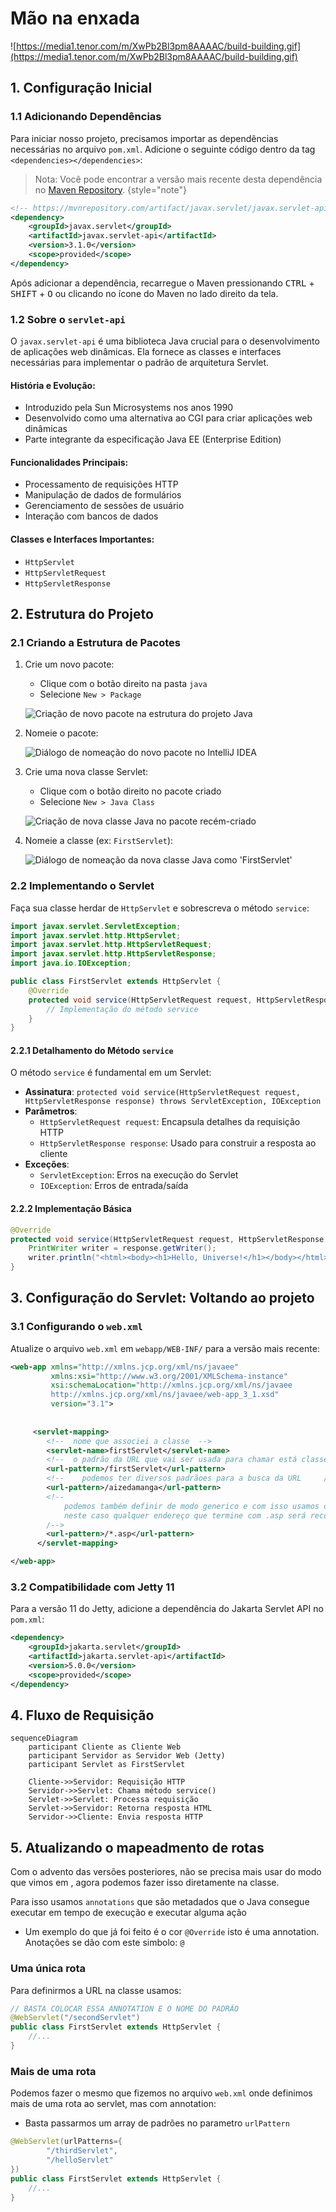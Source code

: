 # Mão na enxada

![https://media1.tenor.com/m/XwPb2Bl3pm8AAAAC/build-building.gif](https://media1.tenor.com/m/XwPb2Bl3pm8AAAAC/build-building.gif)

## 1. Configuração Inicial

### 1.1 Adicionando Dependências

Para iniciar nosso projeto, precisamos importar as dependências necessárias no arquivo `pom.xml`. Adicione o seguinte código dentro da tag `<dependencies></dependencies>`:

> Nota: Você pode encontrar a versão mais recente desta dependência no [Maven Repository](https://mvnrepository.com/artifact/javax.servlet/javax.servlet-api/3.1.0).
> {style="note"}

```xml
<!-- https://mvnrepository.com/artifact/javax.servlet/javax.servlet-api -->
<dependency>
    <groupId>javax.servlet</groupId>
    <artifactId>javax.servlet-api</artifactId>
    <version>3.1.0</version>
    <scope>provided</scope>
</dependency>
```

Após adicionar a dependência, recarregue o Maven pressionando <kbd>CTRL</kbd> + <kbd>SHIFT</kbd> + <kbd>O</kbd> ou clicando no ícone do Maven no lado direito da tela.

### 1.2 Sobre o `servlet-api`

O `javax.servlet-api` é uma biblioteca Java crucial para o desenvolvimento de aplicações web dinâmicas. Ela fornece as classes e interfaces necessárias para implementar o padrão de arquitetura Servlet.

#### História e Evolução:
- Introduzido pela Sun Microsystems nos anos 1990
- Desenvolvido como uma alternativa ao CGI para criar aplicações web dinâmicas
- Parte integrante da especificação Java EE (Enterprise Edition)

#### Funcionalidades Principais:
- Processamento de requisições HTTP
- Manipulação de dados de formulários
- Gerenciamento de sessões de usuário
- Interação com bancos de dados

#### Classes e Interfaces Importantes:
- `HttpServlet`
- `HttpServletRequest`
- `HttpServletResponse`

## 2. Estrutura do Projeto

### 2.1 Criando a Estrutura de Pacotes

1. Crie um novo pacote:
   - Clique com o botão direito na pasta `java`
   - Selecione `New > Package`

   ![Criação de novo pacote na estrutura do projeto Java](1741874645656.png)

2. Nomeie o pacote:

   ![Diálogo de nomeação do novo pacote no IntelliJ IDEA](1741874645656_2.png)

3. Crie uma nova classe Servlet:
   - Clique com o botão direito no pacote criado
   - Selecione `New > Java Class`

   ![Criação de nova classe Java no pacote recém-criado](1741875140599.png)

4. Nomeie a classe (ex: `FirstServlet`):

   ![Diálogo de nomeação da nova classe Java como 'FirstServlet'](1741875193355.png)

### 2.2 Implementando o Servlet

Faça sua classe herdar de `HttpServlet` e sobrescreva o método `service`:

```java
import javax.servlet.ServletException;
import javax.servlet.http.HttpServlet;
import javax.servlet.http.HttpServletRequest;
import javax.servlet.http.HttpServletResponse;
import java.io.IOException;

public class FirstServlet extends HttpServlet {
    @Override
    protected void service(HttpServletRequest request, HttpServletResponse response) throws ServletException, IOException {
        // Implementação do método service
    }
}
```

#### 2.2.1 Detalhamento do Método `service`

O método `service` é fundamental em um Servlet:

- **Assinatura**: `protected void service(HttpServletRequest request, HttpServletResponse response) throws ServletException, IOException`
- **Parâmetros**:
  - `HttpServletRequest request`: Encapsula detalhes da requisição HTTP
  - `HttpServletResponse response`: Usado para construir a resposta ao cliente
- **Exceções**:
  - `ServletException`: Erros na execução do Servlet
  - `IOException`: Erros de entrada/saída

#### 2.2.2 Implementação Básica

```java
@Override
protected void service(HttpServletRequest request, HttpServletResponse response) throws ServletException, IOException {
    PrintWriter writer = response.getWriter();
    writer.println("<html><body><h1>Hello, Universe!</h1></body></html>");
}
```

## 3. Configuração do Servlet: Voltando ao projeto

### 3.1 Configurando o `web.xml`

Atualize o arquivo `web.xml` em `webapp/WEB-INF/` para a versão mais recente:

```xml
<web-app xmlns="http://xmlns.jcp.org/xml/ns/javaee"
         xmlns:xsi="http://www.w3.org/2001/XMLSchema-instance"
         xsi:schemaLocation="http://xmlns.jcp.org/xml/ns/javaee
         http://xmlns.jcp.org/xml/ns/javaee/web-app_3_1.xsd"
         version="3.1">
    
    
     <servlet-mapping>
        <!--  nome que associei a classe  -->
        <servlet-name>firstServlet</servlet-name>
        <!--  o padrão da URL que vai ser usada para chamar está classe que foi associada  -->
        <url-pattern>/firstServlet</url-pattern>
        <!--    podemos ter diversos padrãoes para a busca da URL     /-->
        <url-pattern>/aizedamanga</url-pattern>
        <!--    
            podemos também definir de modo generico e com isso usamos o asterisco, 
            neste caso qualquer endereço que termine com .asp será reconhecido para esse servlet   
        /-->
        <url-pattern>/*.asp</url-pattern>
      </servlet-mapping>

</web-app>
```

### 3.2 Compatibilidade com Jetty 11

Para a versão 11 do Jetty, adicione a dependência do Jakarta Servlet API no `pom.xml`:

```xml
<dependency>
    <groupId>jakarta.servlet</groupId>
    <artifactId>jakarta.servlet-api</artifactId>
    <version>5.0.0</version>
    <scope>provided</scope>
</dependency>
```

## 4. Fluxo de Requisição

```mermaid
sequenceDiagram
    participant Cliente as Cliente Web
    participant Servidor as Servidor Web (Jetty)
    participant Servlet as FirstServlet
    
    Cliente->>Servidor: Requisição HTTP
    Servidor->>Servlet: Chama método service()
    Servlet->>Servlet: Processa requisição
    Servlet->>Servidor: Retorna resposta HTML
    Servidor->>Cliente: Envia resposta HTTP
```

## 5. Atualizando o mapeadmento de rotas

Com o advento das versões posteriores, não se precisa mais usar do modo que vimos em [](Mão-na-enxada.md#3-1-configurando-o-web-xml), agora podemos fazer isso diretamente na classe.

<note>

Para isso usamos `annotations` que são metadados que o Java consegue executar em tempo de execução e executar alguma ação
- Um exemplo do que já foi feito é o cor `@Override` isto é uma annotation. Anotações se dão com este simbolo: `@` 

</note>

### Uma única rota

Para definirmos a URL na classe usamos:

```java
// BASTA COLOCAR ESSA ANNOTATION E O NOME DO PADRÃO
@WebServlet("/secondServlet")
public class FirstServlet extends HttpServlet {
    //...
}
```

### Mais de uma rota

Podemos fazer o mesmo que fizemos no arquivo `web.xml` onde definimos mais de uma rota ao servlet, mas com annotation:
- Basta passarmos um array de padrões no parametro `urlPattern`

```java
@WebServlet(urlPatterns={
        "/thirdServlet",
        "/helloServlet"
})
public class FirstServlet extends HttpServlet {
    //...
}
```